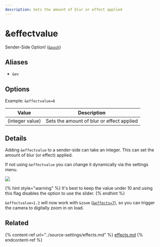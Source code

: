 ```yaml
---
description: Sets the amount of blur or effect applied
---
```


# \&effectvalue

Sender-Side Option! ([`&push`](../source-settings/push.md))

## Aliases

* `&ev`

## Options

Example: `&effectvalue=8`

| Value           | Description                               |
| --------------- | ----------------------------------------- |
| (integer value) | Sets the amount of blur or effect applied |

## Details

Adding `&effectvalue` to a sender-side can take an integer. This can set the amount of blur (or effect) applied.

If not using `&effectvalue` you can change it dynamically via the settings menu.

![](<../.gitbook/assets/image (9) (2) (1).png>)

{% hint style="warning" %}
It's best to keep the value under 10 and using this flag disables the option to use the slider.
{% endhint %}

`&effectvalue=1.2` will now work with `&zoom` ([`&effects=7`](../source-settings/effects.md#options)), so you can trigger the camera to digitally zoom in on load.

## Related

{% content-ref url="../source-settings/effects.md" %}
[effects.md](../source-settings/effects.md)
{% endcontent-ref %}
